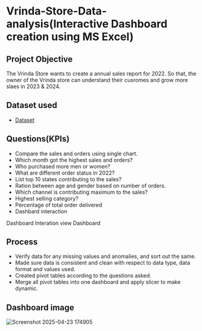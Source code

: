 # Vrinda-Store-Data-analysis(Interactive Dashboard creation using MS Excel)
## Project Objective
The Vrinda Store wants to create a annual sales report for 2022. So that, the owner of the Vrinda store can understand their cusromes and grow more slaes in 2023 & 2024.
## Dataset used

- <a href="https://github.com/devara826/Data-Analysis-Dashboard/blob/main/Vrinda%20Store%20Data%20Analysis.xlsx">Dataset</a>

## Questions(KPIs)
-	Compare the sales and orders using single chart.
-	Which month got the highest sales and orders?
-	Who purchased more men or women?
-	What are different order status in 2022?
-	List top 10 states contributing to the sales?
-	Ration between age and gender based on number of orders.
-	Which channel is contributing maximum to the sales?
-	Highest selling category?
-	Percentage of total order delivered
-	Dashbard interaction

Dashboard Interation <a heref="https://github.com/devara826/Data-Analysis-Dashboard/blob/main/Screenshot%202025-04-23%20174905.png"> view Dashboard</a>

## Process

-	Verify data for any missing values and anomalies, and sort out the same.
-	Made sure data is consistent and clean with respect to data type, data format and values used.
-	Created pivot tables according to the questions asked.
-	Merge all pivot tables into one dashboard and apply slicer to make dynamic.

## Dashboard image
![Screenshot 2025-04-23 174905](https://github.com/user-attachments/assets/7f988225-8316-4cf0-9627-a9b65f8a3ed5)


